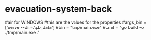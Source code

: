# evacuation-system-back


#air  for WINDOWS
#this are the values for the properties
#args_bin = ['serve --dir=.\\pb_data']
#bin = "tmp\\main.exe"
#cmd = "go build -o ./tmp/main.exe ."

